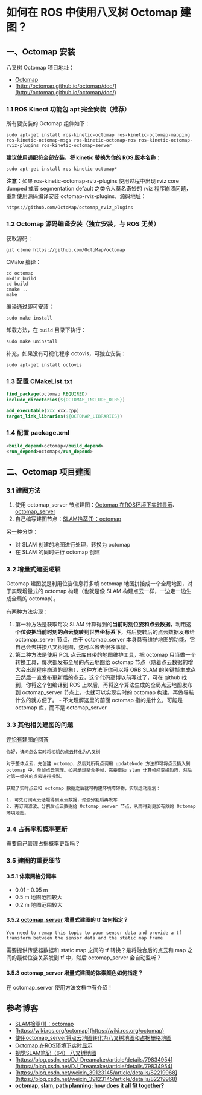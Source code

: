 # 如何在 ROS 中使用八叉树 Octomap 建图？

 ## 一、Octomap 安装

八叉树 Octomap 项目地址：

- [Octomap](https://octomap.github.io/)
- [http://octomap.github.io/octomap/doc/](http://octomap.github.io/octomap/doc/)

### 1.1 ROS Kinect 功能包 apt 完全安装（推荐）

所有要安装的 Octomap 组件如下：

```shell
sudo apt-get install ros-kinetic-octomap ros-kinetic-octomap-mapping ros-kinetic-octomap-msgs ros-kinetic-octomap-ros ros-kinetic-octomap-rviz-plugins ros-kinetic-octomap-server
```

**建议使用通配符全部安装，将 kinetic 替换为你的 ROS 版本名称**：

```shell
sudo apt-get install ros-kinetic-octomap*
```

**注意**：如果 ros-kinetic-octomap-rviz-plugins 使用过程中出现 rviz core dumped 或者 segmentation default 之类令人莫名奇妙的 rviz 程序崩溃问题，重新使用源码编译安装 octomap-rviz-plugins，源码地址：

```shell
https://github.com/OctoMap/octomap_rviz_plugins
```

### 1.2 Octomap 源码编译安装（独立安装，与 ROS 无关）

获取源码：

```shell
git clone https://github.com/OctoMap/octomap
```

CMake 编译：

```shell
cd octomap
mkdir build
cd build
cmake ..
make
```

编译通过即可安装：

```shell
sudo make install
```

卸载方法，在 `build` 目录下执行：

```shell
sudo make uninstall
```

补充，如果没有可视化程序 octovis，可独立安装：

```shell
sudo apt-get install octovis
```

### 1.3 配置 CMakeList.txt

```cmake
find_package(octomap REQUIRED)
include_directories(${OCTOMAP_INCLUDE_DIRS})

add_executable(xxx xxx.cpp)
target_link_libraries(${OCTOMAP_LIBRARIES})
```

### 1.4 配置 package.xml

```xml
<build_depend>octomap</build_depend>
<run_depend>octomap</run_depend>
```



## 二、Octomap 项目建图

### 3.1 建图方法

1. 使用 octomap_server 节点建图：[Octomap 在ROS环境下实时显示](https://blog.csdn.net/crp997576280/article/details/74605766)、[octomap_server](http://wiki.ros.org/octomap_server)
2. 自己编写建图节点：[SLAM拾萃(1)：octomap](https://www.cnblogs.com/gaoxiang12/p/5041142.html)

[另一种分类](https://zhuanlan.zhihu.com/p/88874991)：

- 对 SLAM 创建的地图进行处理，转换为 octomap
- 在 SLAM 的同时进行 octomap 创建

### 3.2 增量式建图逻辑

Octomap 建图就是利用位姿信息将多帧 octomap 地图拼接成一个全局地图，对于实现增量式的 octomap 构建（也就是像 SLAM 构建点云一样，一边走一边生成全局的 octomap）。

有两种方法实现：

1. 第一种方法是获取每次 SLAM 计算得到的**当前时刻位姿和点云数据**，利用这个**位姿把当前时刻的点云旋转到世界坐标系下**，然后旋转后的点云数据发布给 octomap_server 节点，由于 octomap_server 本身具有维护地图的功能，它自己会去拼接八叉树地图，这可以省去很多事情。 
2. 第二种方法是使用 PCL 点云库自带的地图维护工具，把 octomap 只当做一个转换工具，每次都发布全局的点云地图给 octomap 节点（随着点云数据的增大会出现程序崩溃的现象），这种方法下你可以将 ORB SLAM 的关键帧生成点云然后一直发布更新后的点云，这个代码高博以前写过了，可在 github 找到，你将这个包编译到 ROS 上以后，再将这个算法生成的全局点云地图发布到 octomap_server 节点上，也就可以实现实时的 octomap 构建，再做导航什么的就方便了。 - 不太理解这里的前面 octomap 指的是什么，可能是 octomap 库，而不是 octomap_server

### 3.3 其他相关建图的问题

[评论有建图的回答](https://blog.csdn.net/sinat_38068956/article/details/84038069)

```
你好，请问怎么实时将相机的点云转化为八叉树

对于整体点云，先创建 octomap，然后对所有点调用 updateNode 方法即可将点云插入到 octomap 中，单帧点云同理。如果是想整合多帧，需要借助 slam 计算帧间变换矩阵，然后对第一帧外的点云进行投影。
```



```
获取了实时点云和 octomap 数据之后就可构建环境障碍物，实现运动规划：

1. 可先订阅点云话题得到点云数据，滤波分割后再发布
2. 再订阅滤波、分割后点云数据给 Octomap_server 节点，从而得到更加有效的 Octomap 环境地图。
```



### 3.4 占有率和概率更新

需要自己管理占据概率更新吗？





### 3.5 建图的重要细节

#### 3.5.1 体素网格分辨率

- 0.01  - 0.05 m
- 0.5 m 地图范围较大
- 0.2 m 地图范围较大

#### 3.5.2 [octomap_server](http://wiki.ros.org/octomap_server) 增量式建图的 tf 如何指定？

```
You need to remap this topic to your sensor data and provide a tf transform between the sensor data and the static map frame
```

需要提供传感器数据和 static map 之间的 tf 转换？是将融合后的点云和 map 之间的最优位姿关系发到 tf 中，然后 octomap_server 会自动监听？

#### 3.5.3 octomap_server 增量式建图的体素颜色如何指定？

在 octomap_server 使用方法文档中有介绍！

## 参考博客

- [SLAM拾萃(1)：octomap](https://www.cnblogs.com/gaoxiang12/p/5041142.html)
- [https://wiki.ros.org/octomap](https://wiki.ros.org/octomap)
- [使用octomap_server将点云地图转化为八叉树地图和占据栅格地图](https://blog.csdn.net/sylin211/article/details/93743724)
- [Octomap 在ROS环境下实时显示](https://blog.csdn.net/crp997576280/article/details/74605766)
- [视觉SLAM笔记（64） 八叉树地图](https://blog.csdn.net/qq_32618327/article/details/103215769?depth_1-utm_source=distribute.pc_relevant.none-task-blog-BlogCommendFromBaidu-2&utm_source=distribute.pc_relevant.none-task-blog-BlogCommendFromBaidu-2)
- [https://blog.csdn.net/DJ_Dreamaker/article/details/79834954](https://blog.csdn.net/DJ_Dreamaker/article/details/79834954)
- [https://blog.csdn.net/weixin_39123145/article/details/82219968](https://blog.csdn.net/weixin_39123145/article/details/82219968)
- [**octomap, slam, path planning: how does it all fit together?**](https://answers.ros.org/question/221092/octomap-slam-path-planning-how-does-it-all-fit-together/)
